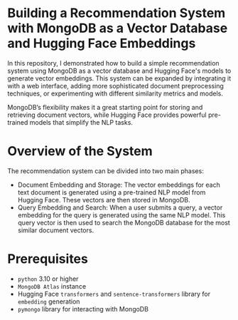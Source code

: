 # Building a Recommendation System with MongoDB as a Vector Database and Hugging Face Embeddings

In this repository, I demonstrated how to build a simple recommendation system using MongoDB as a vector database and Hugging Face's models to generate vector embeddings. This system can be expanded by integrating it with a web interface, adding more sophisticated document preprocessing techniques, or experimenting with different similarity metrics and models.

MongoDB’s flexibility makes it a great starting point for storing and retrieving document vectors, while Hugging Face provides powerful pre-trained models that simplify the NLP tasks.

# Overview of the System

The recommendation system can be divided into two main phases:

- Document Embedding and Storage: The vector embeddings for each text document is generated using a pre-trained NLP model from Hugging Face. These vectors are then stored in MongoDB.
- Query Embedding and Search: When a user submits a query, a vector embedding for the query is generated using the same NLP model. This query vector is then used to search the MongoDB database for the most similar document vectors.

# Prerequisites

- `python` 3.10 or higher
- `MongoDB Atlas` instance
- Hugging Face `transformers` and `sentence-transformers` library for `embedding` generation
- `pymongo` library for interacting with MongoDB
